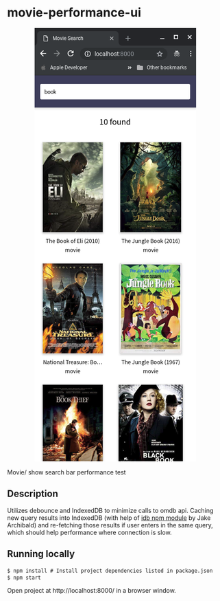 # movie-performance-ui

<div align="center">
  <img src="https://github.com/pattishin/movie-performance-ui/blob/master/img/screenshot.png" />
</div>
<p>Movie/ show search bar performance test</p>

## Description
Utilizes debounce and IndexedDB to minimize calls to omdb api.
Caching new query results into IndexedDB (with help of [idb npm module](https://github.com/jakearchibald/idb) by Jake Archibald) and re-fetching those results if user
enters in the same query, which should help performance where connection is slow. 

## Running locally

```shell
$ npm install # Install project dependencies listed in package.json
$ npm start
```

Open project at http://localhost:8000/ in a browser window.
